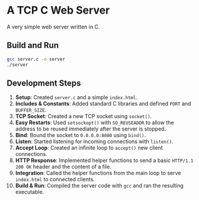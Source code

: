 # A TCP C Web Server

A very simple web server written in C.

## Build and Run

```sh
gcc server.c -o server
./server
```

## Development Steps

1.  **Setup**: Created `server.c` and a simple `index.html`.
2.  **Includes & Constants**: Added standard C libraries and defined `PORT` and `BUFFER_SIZE`.
3.  **TCP Socket**: Created a new TCP socket using `socket()`.
4.  **Easy Restarts**: Used `setsockopt()` with `SO_REUSEADDR` to allow the address to be reused immediately after the server is stopped.
5.  **Bind**: Bound the socket to `0.0.0.0:8080` using `bind()`.
6.  **Listen**: Started listening for incoming connections with `listen()`.
7.  **Accept Loop**: Created an infinite loop to `accept()` new client connections.
8.  **HTTP Response**: Implemented helper functions to send a basic `HTTP/1.1 200 OK` header and the content of a file.
9.  **Integration**: Called the helper functions from the main loop to serve `index.html` to connected clients.
10. **Build & Run**: Compiled the server code with `gcc` and ran the resulting executable.
